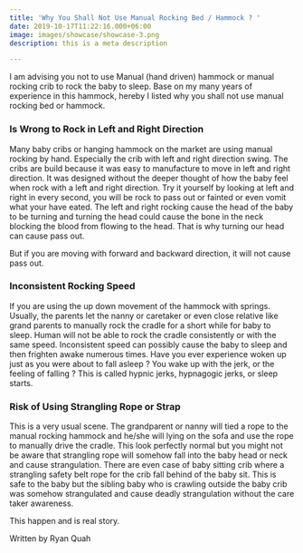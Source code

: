 ```yaml
---
title: 'Why You Shall Not Use Manual Rocking Bed / Hammock ? '
date: 2019-10-17T11:22:16.000+06:00
image: images/showcase/showcase-3.png
description: this is a meta description

---
```

I am advising you not to use Manual (hand driven) hammock or manual rocking crib to rock the baby to sleep.  Base on my many years of experience in this hammock, hereby I listed why you shall not use manual rocking bed or hammock.  

### Is Wrong to Rock in Left and Right Direction

Many baby cribs or hanging hammock on the market are using manual rocking by hand.  Especially the crib with left and right direction swing.  The cribs are build because it was  easy to manufacture to move in left and right direction. It was designed without the deeper thought of how the baby feel when rock with a left and right direction.  Try it yourself by looking at left and right in every second,  you will be rock to pass out or fainted or even vomit what your have eated.  The left and right rocking cause the head of the baby to be turning and turning the head could cause the bone in the neck blocking the blood from flowing to the head. That is why turning our head can cause pass out.  

But if you are moving with forward and backward direction, it will not cause pass out.  

 

### Inconsistent Rocking Speed

If you are using the up down movement of the hammock with springs. Usually, the parents let the nanny or caretaker or even close relative like grand parents to manually rock the cradle for a short while for baby to sleep.  Human will not be able to rock the cradle consistently or with the same speed. Inconsistent speed can possibly cause the baby to sleep and then frighten awake numerous times.  Have you ever experience woken up  just as you were about to fall asleep ?  You wake up with the jerk, or the feeling of falling ?  This is called hypnic jerks, hypnagogic jerks, or sleep starts. 

### Risk of Using Strangling Rope or Strap

This is a very usual scene. The grandparent or nanny will tied a rope to the manual rocking hammock and he/she will lying on the sofa and use the rope to manually drive the cradle.  This look perfectly normal but you might not be aware that strangling rope will somehow fall into the baby head or neck and cause strangulation.  There are even case of baby sitting crib where a strangling safety belt rope for the crib fall behind of the baby sit. This is safe to the baby but the sibling baby who is crawling outside the baby crib was somehow strangulated and cause deadly strangulation without the care taker awareness.

This happen and is real story. 

Written by Ryan Quah